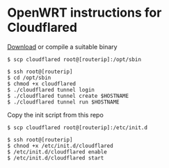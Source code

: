 OpenWRT instructions for Cloudflared
====================================


[Download](https://github.com/spotsnel/cloudflared/releases/tag/20230710) or compile a suitable binary

```
$ scp cloudflared root@[routerip]:/opt/sbin
```

```
$ ssh root@[routerip]
$ cd /opt/sbin
$ chmod +x cloudflared
$ ./cloudflared tunnel login
$ ./cloudflared tunnel create $HOSTNAME
$ ./cloudflared tunnel run $HOSTNAME
```

Copy the init script from this repo

```
$ scp cloudflared root@[routerip]:/etc/init.d
```

```
$ ssh root@[routerip]
$ chnod +x /etc/init.d/cloudflared
$ /etc/init.d/cloudflared enable
$ /etc/init.d/cloudflared start
```
